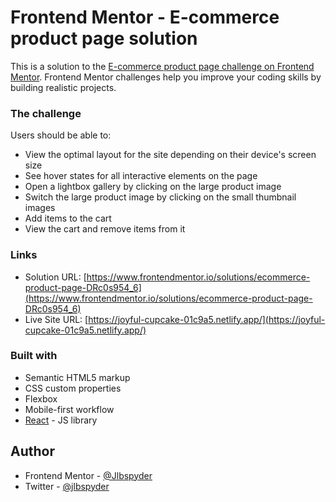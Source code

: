 # Frontend Mentor - E-commerce product page solution

This is a solution to the [E-commerce product page challenge on Frontend Mentor](https://www.frontendmentor.io/challenges/ecommerce-product-page-UPsZ9MJp6). Frontend Mentor challenges help you improve your coding skills by building realistic projects.


### The challenge

Users should be able to:

- View the optimal layout for the site depending on their device's screen size
- See hover states for all interactive elements on the page
- Open a lightbox gallery by clicking on the large product image
- Switch the large product image by clicking on the small thumbnail images
- Add items to the cart
- View the cart and remove items from it


### Links

- Solution URL: [https://www.frontendmentor.io/solutions/ecommerce-product-page-DRc0s954_6](https://www.frontendmentor.io/solutions/ecommerce-product-page-DRc0s954_6)
- Live Site URL: [https://joyful-cupcake-01c9a5.netlify.app/](https://joyful-cupcake-01c9a5.netlify.app/)



### Built with

- Semantic HTML5 markup
- CSS custom properties
- Flexbox
- Mobile-first workflow
- [React](https://reactjs.org/) - JS library

## Author

- Frontend Mentor - [@Jlbspyder](https://www.frontendmentor.io/profile/Jlbspyder)
- Twitter - [@jlbspyder](https://www.twitter.com/yourusername)


